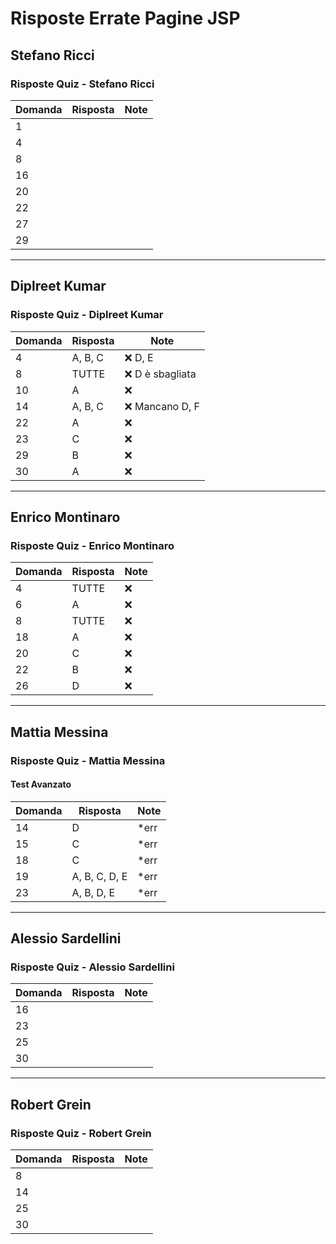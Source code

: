 # Risposte Errate Pagine JSP

## Stefano Ricci

### Risposte Quiz - Stefano Ricci

| Domanda | Risposta | Note |
|---|---|---|
| 1 | | |
| 4 | | |
| 8 | | |
| 16 | | |
| 20 | | |
| 22 | | |
| 27 | | |
| 29 | | |

---

## Diplreet Kumar

### Risposte Quiz - Diplreet Kumar

| Domanda | Risposta | Note |
|---|---|---|
| 4 | A, B, C | ❌ D, E |
| 8 | TUTTE | ❌ D è sbagliata |
| 10 | A | ❌ |
| 14 | A, B, C | ❌ Mancano D, F |
| 22 | A | ❌ |
| 23 | C | ❌ |
| 29 | B | ❌ |
| 30 | A | ❌ |

---

## Enrico Montinaro

### Risposte Quiz - Enrico Montinaro

| Domanda | Risposta | Note |
|---|---|---|
| 4 | TUTTE | ❌ |
| 6 | A | ❌ |
| 8 | TUTTE | ❌ |
| 18 | A | ❌ |
| 20 | C | ❌ |
| 22 | B | ❌ |
| 26 | D | ❌ |

---

## Mattia Messina

### Risposte Quiz - Mattia Messina

#### Test Avanzato

| Domanda | Risposta | Note |
|---|---|---|
| 14 | D | *err |
| 15 | C | *err |
| 18 | C | *err |
| 19 | A, B, C, D, E | *err |
| 23 | A, B, D, E | *err |

---

## Alessio Sardellini

### Risposte Quiz - Alessio Sardellini

| Domanda | Risposta | Note |
|---|---|---|
| 16 | | |
| 23 | | |
| 25 | | |
| 30 | | |

---

## Robert Grein

### Risposte Quiz - Robert Grein

| Domanda | Risposta | Note |
|---|---|---|
| 8 | | |
| 14 | | |
| 25 | | |
| 30 | | |
